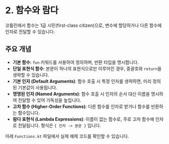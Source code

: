 # 2. 함수와 람다

코틀린에서 함수는 1급 시민(first-class citizen)으로, 변수에 할당하거나 다른 함수에 인자로 전달할 수 있습니다.

## 주요 개념

- **기본 함수**: `fun` 키워드를 사용하여 정의하며, 반환 타입을 명시합니다.
- **단일 표현식 함수**: 본문이 하나의 표현식으로만 이루어진 경우, 중괄호와 `return`을 생략할 수 있습니다.
- **기본 인자 (Default Arguments)**: 함수 호출 시 특정 인자를 생략하면, 미리 정의된 기본값이 사용됩니다.
- **명명된 인자 (Named Arguments)**: 함수 호출 시 인자의 순서 대신 이름을 명시하여 전달할 수 있어 가독성을 높입니다.
- **고차 함수 (Higher-Order Functions)**: 다른 함수를 인자로 받거나 함수를 반환하는 함수입니다.
- **람다 표현식 (Lambda Expressions)**: 이름이 없는 함수로, 주로 고차 함수에 인자로 전달됩니다. 형식은 `{ 인자 -> 본문 }` 입니다.

아래 `Functions.kt` 파일에서 실제 예제 코드를 확인할 수 있습니다.
